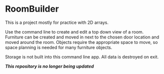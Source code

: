 # RoomBuilder
This is a project mostly for practice with 2D arrays.

Use the command line to create and edit a top down view of a room.
Furniture can be created and moved in next to the chosen door location and moved around the room.
Objects require the appropriate space to move, so space planning is needed for many furniture objects.

Storage is not built into this command line app. All data is destroyed on exit.


***This repository is no longer being updated***


